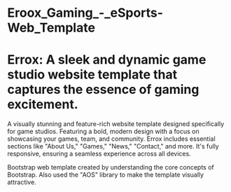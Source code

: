 # Eroox_Gaming_-_eSports-Web_Template
# Errox: A sleek and dynamic game studio website template that captures the essence of gaming excitement.

A visually stunning and feature-rich website template designed specifically for game studios. Featuring a bold, modern design with a focus on showcasing your games, team, and community. Errox includes essential sections like "About Us," "Games," "News," "Contact," and more. It's fully responsive, ensuring a seamless experience across all devices.

Bootstrap web template created by understanding the core concepts of Bootstrap. Also used the "AOS" library to make the template visually attractive.
